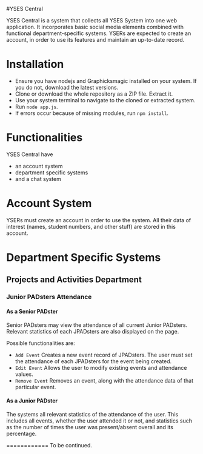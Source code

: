 #YSES Central

YSES Central is a system that collects all YSES System into one web application. It incorporates basic social media elements combined with functional department-specific systems. YSERs are expected to create an account, in order to use its features and maintain an up-to-date record.

# Installation
- Ensure you have nodejs and Graphicksmagic installed on your system. If you do not, download the latest versions.
- Clone or download the whole repository as a ZIP file. Extract it.
- Use your system terminal to navigate to the cloned or extracted system.
- Run `node app.js`.
- If errors occur because of missing modules, run `npm install`.

# Functionalities
YSES Central have
* an account system
* department specific systems
* and a chat system

# Account System
YSERs must create an account in order to use the system. All their data of interest (names, student numbers, and other stuff) are stored in this account.

# Department Specific Systems
## Projects and Activities Department
### Junior PADsters Attendance
#### As a Senior PADster
Senior PADsters may view the attendance of all current Junior PADsters. Relevant statistics of each JPADsters are also displayed on the page.

Possible functionalities are:
* `Add Event` Creates a new event record of JPADsters. The user must set the attendance of each JPADsters for the event being created.
* `Edit Event` Allows the user to modify existing events and attendance values.
* `Remove Event` Removes an event, along with the attendance data of that particular event.

#### As a Junior PADster
The systems all relevant statistics of the attendance of the user. This includes all events, whether the user attended it or not, and statistics such as the number of times the user was present/absent overall and its percentage.


============
To be continued.
